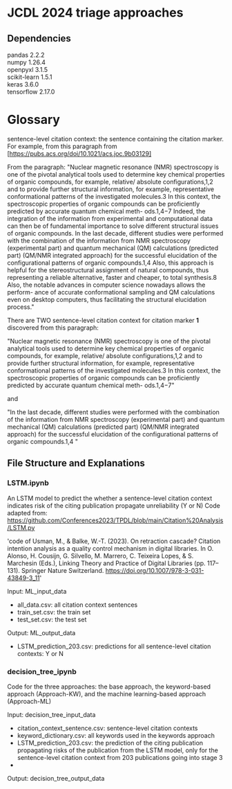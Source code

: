 # JCDL 2024 triage approaches

## Dependencies
pandas 2.2.2  
numpy 1.26.4  
openpyxl 3.1.5  
scikit-learn 1.5.1  
keras 3.6.0  
tensorflow 2.17.0  

# Glossary
sentence-level citation context: the sentence containing the citation marker. For example, from this paragraph from [https://pubs.acs.org/doi/10.1021/acs.joc.9b03129]

From the paragraph: "Nuclear magnetic resonance (NMR) spectroscopy is one of the pivotal analytical tools used to determine key chemical properties of organic compounds, for example, relative/ absolute configurations,1,2 and to provide further structural information, for example, representative conformational patterns of the investigated molecules.3 In this context, the spectroscopic properties of organic compounds can be proficiently predicted by accurate quantum chemical meth- ods.1,4−7 Indeed, the integration of the information from experimental and computational data can then be of fundamental importance to solve different structural issues of organic compounds. In the last decade, different studies were performed with the combination of the information from NMR spectroscopy (experimental part) and quantum mechanical (QM) calculations (predicted part) (QM/NMR integrated approach) for the successful elucidation of the configurational patterns of organic compounds.1,4 Also, this approach is helpful for the stereostructural assignment of natural compounds, thus representing a reliable alternative, faster and cheaper, to total synthesis.8 Also, the notable advances in computer science nowadays allows the perform- ance of accurate conformational sampling and QM calculations even on desktop computers, thus facilitating the structural elucidation process."

There are TWO sentence-level citation context for citation marker **1** discovered from this paragraph: 


"Nuclear magnetic resonance (NMR) spectroscopy is one of the pivotal analytical tools used to determine key chemical properties of organic compounds, for example, relative/ absolute configurations,1,2 and to provide further structural information, for example, representative conformational patterns of the investigated molecules.3 In this context, the spectroscopic properties of organic compounds can be proficiently predicted by accurate quantum chemical meth- ods.1,4−7"


and


"In the last decade, different studies were performed with the combination of the information from NMR spectroscopy (experimental part) and quantum mechanical (QM) calculations (predicted part) (QM/NMR integrated approach) for the successful elucidation of the configurational patterns of organic compounds.1,4 "


## File Structure and Explanations
### LSTM.ipynb
An LSTM model to predict the whether a sentence-level citation context indicates risk of the citing publication propagate unreliability (Y or N)
Code adapted from: https://github.com/Conferences2023/TPDL/blob/main/Citation%20Analysis/LSTM.py

'code of Usman, M., & Balke, W.-T. (2023). On retraction cascade? Citation intention analysis as a quality control mechanism in digital libraries. In O. Alonso, H. Cousijn, G. Silvello, M. Marrero, C. Teixeira Lopes, & S. Marchesin (Eds.), Linking Theory and Practice of Digital Libraries (pp. 117–131). Springer Nature Switzerland. https://doi.org/10.1007/978-3-031-43849-3_11'

Input: ML_input_data
- all_data.csv: all citation context sentences
- train_set.csv: the train set
- test_set.csv: the test set
  
Output: ML_output_data
- LSTM_prediction_203.csv: predictions for all sentence-level citation contexts: Y or N

### decision_tree_ipynb

Code for the three approaches: the base approach, the keyword-based approach (Approach-KW), and the machine learning-based approach (Approach-ML)

Input: decision_tree_input_data
- citation_context_sentence.csv: sentence-level citation contexts
- keyword_dictionary.csv: all keywords used in the keywords approach
- LSTM_prediction_203.csv: the prediction of the citing publication propagating risks of the publication from the LSTM model, only for the sentence-level citation context from 203 publications going into stage 3
- 
Output: decision_tree_output_data



